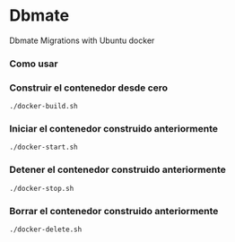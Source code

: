 # Dbmate

Dbmate Migrations with Ubuntu docker

### Como usar

### Construir el contenedor desde cero

```
./docker-build.sh
```

### Iniciar el contenedor construido anteriormente

```
./docker-start.sh
```

### Detener el contenedor construido anteriormente

```
./docker-stop.sh
```

### Borrar el contenedor construido anteriormente

```
./docker-delete.sh
```
